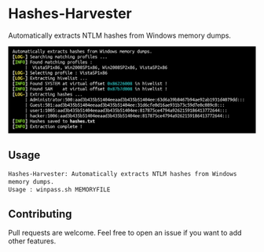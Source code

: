 # Hashes-Harvester

Automatically extracts NTLM hashes from Windows memory dumps.

![](./.github/example.png)

## Usage

```
Hashes-Harvester: Automatically extracts NTLM hashes from Windows memory dumps.
Usage : winpass.sh MEMORYFILE
```

## Contributing

Pull requests are welcome. Feel free to open an issue if you want to add other features.